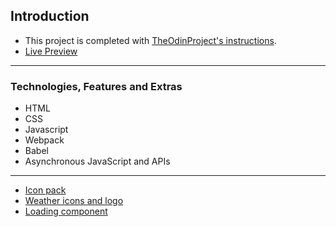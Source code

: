 ## Introduction
- This project is completed with [TheOdinProject's instructions](https://www.theodinproject.com/paths/full-stack-javascript/courses/javascript/lessons/weather-app). 
- [Live Preview](https://talipakcelik.github.io/weather-app/)

---
### Technologies, Features and Extras
- HTML
- CSS
- Javascript
- Webpack
- Babel 
- Asynchronous JavaScript and APIs

---
- [Icon pack](https://ionic.io/ionicons)
- [Weather icons and logo](https://openweathermap.org/weather-conditions)
- [Loading component](https://codepen.io/wang0nya/pen/bzwQPr)
